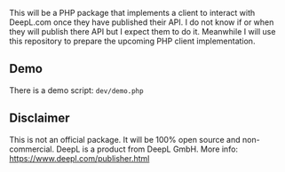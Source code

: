 This will be a PHP package that implements a client to interact with DeepL.com once they have published their API. I do not know if or when they will publish there API but I expect them to do it. Meanwhile I will use this repository to prepare the upcoming PHP client implementation.

## Demo

There is a demo script: `dev/demo.php`

## Disclaimer

This is not an official package. It will be 100% open source and non-commercial. DeepL is a product from DeepL GmbH. More info: https://www.deepl.com/publisher.html